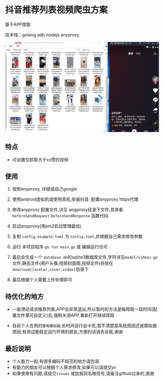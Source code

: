 # 抖音推荐列表视频爬虫方案

基于APP爬取

技术栈：golang adb nodejs anyproxy

![](example.gif)

## 特点
- 可设置仅抓取大于xx赞的视频

## 使用

1. 按照anyproxy, 详细请自己google

1. 使用android虚拟机或使用真机,安装抖音 ,配置anyproxy https代理

1. 修改anyproxy 配置文件,详见 angproxy目录下文件,具体看`beforeSendRequest` `beforeSendResponse` 函数代码

1. 启动anyproxy(用pm2启动管理最佳)

1. 复制 `config.example.toml` 为 `config.toml`,并根据自己需求修改参数

1. 运行 本项目程序 `go run main.go` 或 编辑运行也可

1. 最后会生成一个 `database.db`的sqlite3数据库文件,字符详见`model/videos.go`文件,静态文件(用户头像,视频封面图,视频文件)将放在`download/[avatar,cover,video]`目录下

1. 最后根据个人需要上传处理即可

## 待优化的地方

- 一直滑动请求推荐列表,APP会异常退出,所以暂时的方法是每爬取一段时间(配置文件里可自定义)后,强制关闭APP,重新打开继续爬取

- 目前个人在用的`雷电模拟器`,长时间运行会卡死,暂不清楚是系统原因还是模拟器原因,有测试能稳定运行环境的朋友,方便的话请告诉我,谢谢

## 最后说明

- 个人能力一般,有很多编码不规范的地方请包涵
- 有能力的朋友可以根据个人需求修改,如果可以请提交pr
- 如果使用有问题,请提交`issues` 或加我同名微信号,请备注github过来的,谢谢
